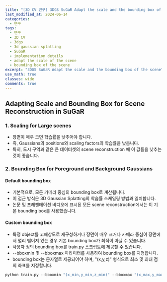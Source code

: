 ```yaml
---
title: "[3D CV 연구] 3DGS SuGaR Adapt the scale and the bounding box of the scene"
last_modified_at: 2024-06-14
categories:
  - 연구
tags:
  - 연구
  - 3D CV
  - 3dgs
  - 3d gaussian splatting
  - SuGaR
  - implementation details
  - adapt the scale of the scene
  - bounding box of the scene
excerpt: "3DGS SuGaR Adapt the scale and the bounding box of the scene"
use_math: true
classes: wide
comments: true
---
```


## Adapting Scale and Bounding Box for Scene Reconstruction in SuGaR

### 1. Scaling for Large scenes
- 장면이 매우 크면 학습률을 낮추어야 합니다.
- 즉, Gaussians의 positions와 scaling factors의 학습률을 낮춥니다.
- 특히, 도시 구역과 같은 큰 데이터셋의 scene reconstruction 때 이 값들을 낮추는 것이 좋습니다.

### 2. Bounding Box for Foreground and Background Gaussians

#### Default bounding box
- 기본적으로, 모든 카메라 중심의 bounding box로 계산됩니다.
- 이 접근 방식은 3D Gaussian Splatting의 학습률 스케일링 방법과 일치합니다.
- 논문 및 프레젠테이션 비디오에 표시된 모든 scene reconstruction에서는 이 기본 bounding box를 사용했습니다.

#### Custom bounding box
- 특정 object를 고해상도로 재구성하거나 장면이 매우 크거나 카메라 중심이 장면에서 멀리 떨어져 있는 경우 기본 bounding box가 최적이 아닐 수 있습니다.
- 사용자 정의 bounding box를 train.py 스크립트에 제공할 수 있습니다.
- --bboxmin 및 --bboxmax 파라미터를 사용하여 bounding box를 지정합니다.
- bounding box는 문자열로 제공되어야 하며, "(x,y,z)" 형식으로 최소 및 최대 점의 좌표를 지정합니다.

```python
python train.py --bboxmin "(x_min,y_min,z_min)" --bboxmax "(x_max,y_max,z_max)"
```






